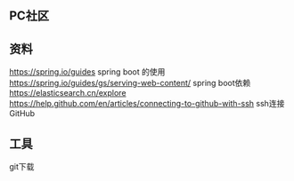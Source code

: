 ## PC社区

## 资料
https://spring.io/guides spring boot 的使用
https://spring.io/guides/gs/serving-web-content/ spring boot依赖
https://elasticsearch.cn/explore 
https://help.github.com/en/articles/connecting-to-github-with-ssh ssh连接GitHub
## 工具
git下载

